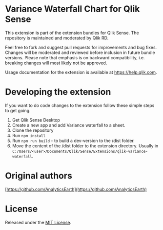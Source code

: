 # Variance Waterfall Chart for Qlik Sense
This extension is part of the extension bundles for Qlik Sense. The repository is maintained and moderated by Qlik RD.

Feel free to fork and suggest pull requests for improvements and bug fixes. Changes will be moderated and reviewed before inclusion in future bundle versions. Please note that emphasis is on backward compatibility, i.e. breaking changes will most likely not be approved.

Usage documentation for the extension is available at https://help.qlik.com.

# Developing the extension
If you want to do code changes to the extension follow these simple steps to get going.

1. Get Qlik Sense Desktop
1. Create a new app and add Variance waterfall to a sheet.
2. Clone the repository
3. Run `npm install`
4. Run `npm run build` - to build a dev-version to the /dist folder.
5. Move the content of the /dist folder to the extension directory. Usually in `C:/Users/<user>/Documents/Qlik/Sense/Extensions/qlik-variance-waterfall`.

# Original authors
[https://github.com/AnalyticsEarth](https://github.com/AnalyticsEarth)

# License
Released under the [MIT License](LICENSE).